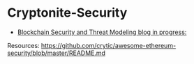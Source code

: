 # Cryptonite-Security
* [Blockchain Security and Threat Modeling blog in progress:](https://www.cryptonite-security.com/)

Resources:
https://github.com/crytic/awesome-ethereum-security/blob/master/README.md
